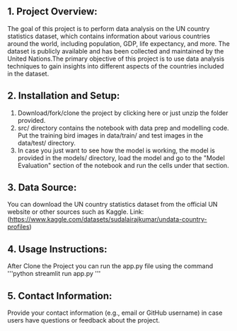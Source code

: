 ## 1. Project Overview: 
 The goal of this project is to perform data analysis on the UN country statistics dataset, which contains information about various countries around the world, including population, GDP, life expectancy, and more. The dataset is publicly available and has been collected and maintained by the United Nations.The primary objective of this project is to use data analysis techniques to gain insights into different aspects of the countries included in the dataset.

## 2. Installation and Setup: 
 1. Download/fork/clone the project by clicking here or just unzip the folder provided.
 2. src/ directory contains the notebook with data prep and modelling code. Put the training bird images in data/train/ and test images in the data/test/ directory.
 3. In case you just want to see how the model is working, the model is provided in the models/ directory, load the model and go to the "Model Evaluation" section of the notebook and run the cells under that section.

## 3. Data Source: 
 You can download the UN country statistics dataset from the official UN website or other sources such as Kaggle. 
 Link: (https://www.kaggle.com/datasets/sudalairajkumar/undata-country-profiles)

## 4. Usage Instructions: 
After Clone the Project you can run the app.py file using the command 
'''python
streamlit run app.py
'''

## 5. Contact Information: 
Provide your contact information (e.g., email or GitHub username) in case users have questions or feedback about the project.
